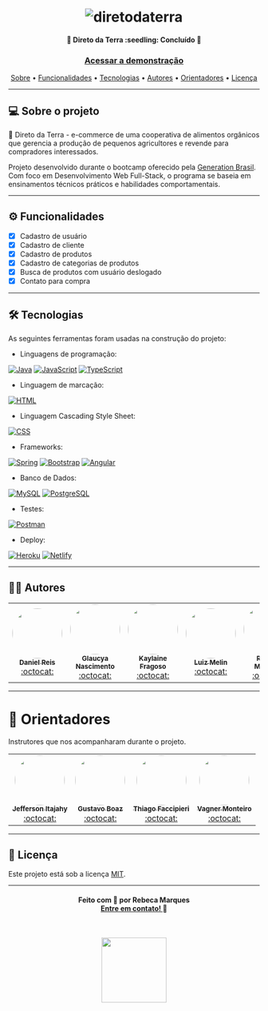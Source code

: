 <h1 align="center">
  <img alt="diretodaterra" title="#diretodaterra" src="https://i.imgur.com/DkrBzCH.png" />
</h1>

<h4 align="center"> 
	🚀  Direto da Terra :seedling: Concluído  🚀
</h4>

<h3 align="center">
    <a href="https://diretodaterra.netlify.app/#/inicio">Acessar a demonstração</a>
</h3>

<p align="center">
 <a href="#-sobre-o-projeto">Sobre</a> •
 <a href="#-funcionalidades">Funcionalidades</a> • 
 <a href="#-tecnologias">Tecnologias</a> •
 <a href="#-autores">Autores</a> • 
 <a href="#-orientadores">Orientadores</a> • 
 <a href="#-licença">Licença</a>
</p>

---

## 💻 Sobre o projeto

:seedling: Direto da Terra - e-commerce de uma cooperativa de alimentos orgânicos que gerencia a produção de pequenos agricultores e revende para compradores interessados.

Projeto desenvolvido durante o bootcamp oferecido pela [Generation Brasil](https://brazil.generation.org/). Com foco em Desenvolvimento Web Full-Stack, 
o programa se baseia em ensinamentos técnicos práticos e habilidades comportamentais.

---

## ⚙️ Funcionalidades

- [x] Cadastro de usuário
- [x] Cadastro de cliente
- [x] Cadastro de produtos
- [x] Cadastro de categorias de produtos
- [x] Busca de produtos com usuário deslogado
- [x] Contato para compra

---

## 🛠 Tecnologias

As seguintes ferramentas foram usadas na construção do projeto:

- Linguagens de programação:

[![Java](https://img.shields.io/badge/Java-ED8B00?style=for-the-badge&logo=java&logoColor=white)](#)
[![JavaScript](https://img.shields.io/badge/JavaScript-F7DF1E?style=for-the-badge&logo=javascript&logoColor=black)](#)
[![TypeScript](https://img.shields.io/badge/TypeScript-007ACC?style=for-the-badge&logo=typescript&logoColor=white)](#)<br>

- Linguagem de marcação:

[![HTML](https://img.shields.io/badge/HTML-239120?style=for-the-badge&logo=html5&logoColor=white)](#)<br>

- Linguagem Cascading Style Sheet:

[![CSS](https://img.shields.io/badge/CSS-239120?&style=for-the-badge&logo=css3&logoColor=white)](#)<br>

- Frameworks:

[![Spring](https://img.shields.io/badge/Spring-6DB33F?style=for-the-badge&logo=spring&logoColor=white)](#)
[![Bootstrap](https://img.shields.io/badge/Bootstrap-563D7C?style=for-the-badge&logo=bootstrap&logoColor=white)](#)
[![Angular](https://img.shields.io/badge/Angular-DD0031?style=for-the-badge&logo=angular&logoColor=white)](#)<br>

- Banco de Dados:

[![MySQL](https://img.shields.io/badge/MySQL-00000F?style=for-the-badge&logo=mysql&logoColor=white)](#)
[![PostgreSQL](https://img.shields.io/badge/PostgreSQL-316192?style=for-the-badge&logo=postgresql&logoColor=white)](#)<br>

- Testes:

[![Postman](https://img.shields.io/badge/Postman-FF6C37?style=for-the-badge&logo=Postman&logoColor=ffffff)](#)<br>

- Deploy:

[![Heroku](https://img.shields.io/badge/Heroku-430098?style=for-the-badge&logo=heroku&logoColor=white)](#)
[![Netlify](https://img.shields.io/badge/Netlify-00C7B7?style=for-the-badge&logo=netlify&logoColor=white)](#)<br>

---

## 👩‍💻 Autores

<table>
  <tr>
    <td align="center"><a href="https://www.linkedin.com/in/daniel-reis-39572b222/"><img style="border-radius: 50%;" src="https://avatars.githubusercontent.com/u/95699181?v=4" width="100px;" alt=""/><br /><sub><b>Daniel Reis</b></sub></a><br />
	<a href="https://github.com/DanielSantosReis"  title="Github">:octocat:</a> </td>	  
    <td align="center"><a href="https://www.linkedin.com/in/glaucyanascimento/"><img style="border-radius: 50%;" src="https://avatars.githubusercontent.com/u/89668538?v=4" width="100px;" alt=""/><br /><sub><b>Glaucya Nascimento</b></sub></a><br />
	<a href="https://github.com/GlaucyaMariadoNascimento"  title="Github">:octocat:</a> </td>	  
    <td align="center"><a href="https://www.linkedin.com/in/kaylainefragoso/"><img style="border-radius: 50%;" src="https://avatars.githubusercontent.com/u/95701653?v=4" width="100px;" alt=""/><br /><sub><b>Kaylaine Fragoso</b></sub></a><br />
	<a href="https://github.com/KaylaineFragoso"  title="Github">:octocat:</a> </td>	  
    <td align="center"><a href="https://www.linkedin.com/in/luiz-melin-04266b197/"><img style="border-radius: 50%;" src="https://avatars.githubusercontent.com/u/82053756?v=4" width="100px;" alt=""/><br /><sub><b>Luiz Melin</b></sub></a><br />
	<a href="https://github.com/LuizAlbertoMelin"  title="Github">:octocat:</a> </td>	  
    <td align="center"><a href="https://www.linkedin.com/in/rebecamarques-rmsg/"><img style="border-radius: 50%;" src="https://avatars.githubusercontent.com/u/95691251?v=4" width="100px;" alt=""/><br /><sub><b>Rebeca Marques</b></sub></a><br />
	<a href="https://github.com/RebecaMarquesSilva"  title="Github">:octocat:</a> </td>
  </tr>
</table>

---

# 🤝 Orientadores

Instrutores que nos acompanharam durante o projeto.

<table>
  <tr>
    <td align="center"><a href="https://www.linkedin.com/in/jefferson-itajahy-aab58b120/"><img style="border-radius: 50%;" src="https://avatars.githubusercontent.com/u/76132310?v=4" width="100px;" alt=""/><br /><sub><b>Jefferson Itajahy</b></sub></a><br />
	<a href="https://github.com/Jefferson-Itajahy"  title="Github">:octocat:</a> </td>
     <td align="center"><a href="https://www.linkedin.com/in/gustavo-boaz-500179115/"><img style="border-radius: 50%;" src="https://avatars.githubusercontent.com/u/12401820?v=4" width="100px;" alt=""/><br /><sub><b>Gustavo Boaz</b></sub></a><br />
	<a href="https://github.com/GustavoBoaz"  title="Github">:octocat:</a> </td>
     <td align="center"><a href="https://www.linkedin.com/in/thiago-faccipieri-19004188/"><img style="border-radius: 50%;" src="https://avatars.githubusercontent.com/u/8996967?v=4" width="100px;" alt=""/><br /><sub><b>Thiago Faccipieri</b></sub></a><br />
	<a href="https://github.com/tjfaccipieri"  title="Github">:octocat:</a> </td>
     <td align="center"><a href="https://www.linkedin.com/in/vagner-monteiro-01b02811b/"><img style="border-radius: 50%;" src="https://media-exp1.licdn.com/dms/image/C4D03AQEtY0j2aFP_6w/profile-displayphoto-shrink_800_800/0/1588603343122?e=1654128000&v=beta&t=F7ny9qxqdYt3FwQCyipZ52Ma9cvO7JTM6G4wSTdsahY" width="100px;" alt=""/><br /><sub><b>Vagner Monteiro</b></sub></a><br />
	<a href="https://www.linkedin.com/in/vagner-monteiro-01b02811b/"  title="Github">:octocat:</a> </td>
  </tr>
</table>

---

## 📜 Licença

Este projeto está sob a licença [MIT](./LICENSE).

---

<h4 align="center">
   Feito com 💚 por Rebeca Marques <br>
   <a href="https://www.linkedin.com/in/rebecamarques-rmsg/" target="_blank"> Entre em contato! </a>👋 
</h4>
<br>
<p align="center">	
  <a href="https://diretodaterra.netlify.app/#/inicio">
    <img width="130px" src="https://i.imgur.com/UWrGKBK.png">
  </a>
</p>
